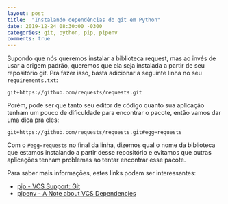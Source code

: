 ```yaml
---
layout: post
title:  "Instalando dependências do git em Python"
date: 2019-12-24 08:30:00 -0300
categories: git, python, pip, pipenv
comments: true
---
```

Supondo que nós queremos instalar a biblioteca request, mas ao invés de usar a origem padrão, queremos que ela seja instalada a partir de seu repositório git. Pra fazer isso, basta adicionar a seguinte linha no seu `requirements.txt`:

```
git+https://github.com/requests/requests.git
```

Porém, pode ser que tanto seu editor de código quanto sua aplicação tenham um pouco de dificuldade para encontrar o pacote, então vamos dar uma dica pra eles:

```
git+https://github.com/requests/requests.git#egg=requests
```

Com o `#egg=requests` no final da linha, dizemos qual o nome da biblioteca que estamos instalando a partir desse repositório e evitamos que outras aplicações tenham problemas ao tentar encontrar esse pacote.

Para saber mais informações, estes links podem ser interessantes:

- [pip - VCS Support: Git](https://pip.pypa.io/en/stable/reference/pip_install/#git)
- [pipenv - A Note about VCS Dependencies](https://pipenv-fork.readthedocs.io/en/latest/basics.html#a-note-about-vcs-dependencies)

